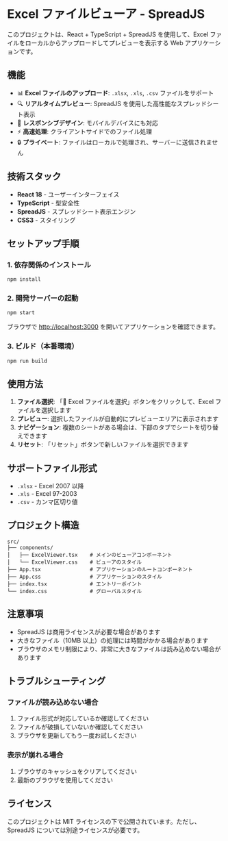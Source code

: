# Excel ファイルビューア - SpreadJS

このプロジェクトは、React + TypeScript + SpreadJS を使用して、Excel ファイルをローカルからアップロードしてプレビューを表示する Web アプリケーションです。

## 機能

- 📊 **Excel ファイルのアップロード**: `.xlsx`, `.xls`, `.csv` ファイルをサポート
- 🔍 **リアルタイムプレビュー**: SpreadJS を使用した高性能なスプレッドシート表示
- 📱 **レスポンシブデザイン**: モバイルデバイスにも対応
- ⚡ **高速処理**: クライアントサイドでのファイル処理
- 🔒 **プライベート**: ファイルはローカルで処理され、サーバーに送信されません

## 技術スタック

- **React 18** - ユーザーインターフェイス
- **TypeScript** - 型安全性
- **SpreadJS** - スプレッドシート表示エンジン
- **CSS3** - スタイリング

## セットアップ手順

### 1. 依存関係のインストール

```bash
npm install
```

### 2. 開発サーバーの起動

```bash
npm start
```

ブラウザで [http://localhost:3000](http://localhost:3000) を開いてアプリケーションを確認できます。

### 3. ビルド（本番環境）

```bash
npm run build
```

## 使用方法

1. **ファイル選択**: 「📁 Excel ファイルを選択」ボタンをクリックして、Excel ファイルを選択します
2. **プレビュー**: 選択したファイルが自動的にプレビューエリアに表示されます
3. **ナビゲーション**: 複数のシートがある場合は、下部のタブでシートを切り替えできます
4. **リセット**: 「リセット」ボタンで新しいファイルを選択できます

## サポートファイル形式

- `.xlsx` - Excel 2007 以降
- `.xls` - Excel 97-2003
- `.csv` - カンマ区切り値

## プロジェクト構造

```
src/
├── components/
│   ├── ExcelViewer.tsx    # メインのビューアコンポーネント
│   └── ExcelViewer.css    # ビューアのスタイル
├── App.tsx                # アプリケーションのルートコンポーネント
├── App.css                # アプリケーションのスタイル
├── index.tsx              # エントリーポイント
└── index.css              # グローバルスタイル
```

## 注意事項

- SpreadJS は商用ライセンスが必要な場合があります
- 大きなファイル（10MB 以上）の処理には時間がかかる場合があります
- ブラウザのメモリ制限により、非常に大きなファイルは読み込めない場合があります

## トラブルシューティング

### ファイルが読み込めない場合

1. ファイル形式が対応しているか確認してください
2. ファイルが破損していないか確認してください
3. ブラウザを更新してもう一度お試しください

### 表示が崩れる場合

1. ブラウザのキャッシュをクリアしてください
2. 最新のブラウザを使用してください

## ライセンス

このプロジェクトは MIT ライセンスの下で公開されています。ただし、SpreadJS については別途ライセンスが必要です。
